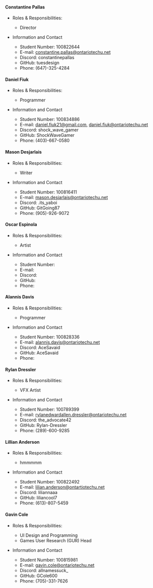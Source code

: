 #### Constantine Pallas
- Roles & Responsibilities: 
	- Director

- Information and Contact
	- Student Number: 100822644
	- E-mail: constantine.pallas@ontariotechu.net
	- Discord: constantinepallas
	- GitHub: tuesdesign
	- Phone: (647)-325-4284
#### Daniel Fiuk
- Roles & Responsibilities: 
	- Programmer

- Information and Contact
	- Student Number: 100834886
	- E-mail: daniel.fiuk21@gmail.com, daniel.fiuk@ontariotechu.net
	- Discord: shock_wave_gamer
	- GitHub: ShockWaveGamer
	- Phone: (403)-667-0580
#### Mason Desjarlais
- Roles & Responsibilities: 
	- Writer

- Information and Contact
	- Student Number: 100816411
	- E-mail: mason.desjarlais@ontariotechu.net
	- Discord: .its_yaboi
	- GitHub: GitGoing87
	- Phone: (905)-926-9072
#### Oscar Espinola
- Roles & Responsibilities: 
	- Artist

- Information and Contact
	- Student Number: 
	- E-mail: 
	- Discord:
	- GitHub:
	- Phone:
#### Alannis Davis
- Roles & Responsibilities: 
	- Programmer

- Information and Contact
	- Student Number: 100828336
	- E-mail: alannis.davis@ontariotechu.net
	- Discord: AceSavaid
	- GitHub: AceSavaid
	- Phone:
#### Rylan Dressler
- Roles & Responsibilities: 
	- VFX Artist

- Information and Contact
	- Student Number: 100789399
	- E-mail: rylanedwardallen.dressler@ontariotechu.net
	- Discord: the_advocate42
	- GitHub: Rylan-Dressler
	- Phone: (289)-600-9285
#### Lillian Anderson
- Roles & Responsibilities: 
	- hmmmmm

- Information and Contact
	- Student Number: 100822492
	- E-mail: lilian.anderson@ontartiotechu.net
	- Discord: liliannaaa
	- GitHub: liliancool7
	- Phone: (613)-807-5459

#### Gavin Cole
- Roles & Responsibilities: 
	- UI Design and Programming
	- Games User Research (GUR) Head

- Information and Contact
	- Student Number: 100815981
	- E-mail: gavin.cole@ontariotechu.net
	- Discord: allnamessuck_
	- GitHub: GCole600
	- Phone: (705)-331-7626


